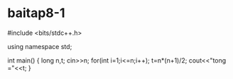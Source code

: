 # baitap8-1
#include <bits/stdc++.h>

using namespace std;

int main()
{
long n,t;
 cin>>n;
 for(int i=1;i<=n;i++);
t=n*(n+1)/2;
cout<<"tong ="<<t;
}

